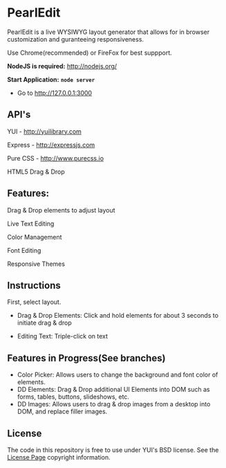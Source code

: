PearlEdit
===============

PearlEdit is a live WYSIWYG layout generator that allows for in browser customization and guranteeing responsiveness. 

Use Chrome(recommended) or FireFox for best suppport. 

**NodeJS is required:** http://nodejs.org/

**Start Application:** **`node server`**

- Go to http://127.0.0.1:3000


API's
-----
YUI - http://yuilibrary.com

Express - http://expressjs.com

Pure CSS - http://www.purecss.io

HTML5 Drag & Drop


Features:
---------

Drag & Drop elements to adjust layout

Live Text Editing

Color Management

Font Editing

Responsive Themes


Instructions
------------

First, select layout. 

- Drag & Drop Elements: Click and hold elements for about 3 seconds to initiate drag & drop

- Editing Text: Triple-click on text


Features in Progress(See branches)
----------------------------------

- Color Picker: Allows users to change the background and font color of elements.
- DD Elements: Drag & Drop additional UI Elements into DOM such as forms, tables, buttons, slideshows, etc.
- DD Images: Allows users to drag & drop images from a desktop into DOM, and replace filler images.


License
---------------
The code in this repository is free to use under YUI's BSD license. See the [License Page](http://yuilibrary.com/license/) copyright information.

